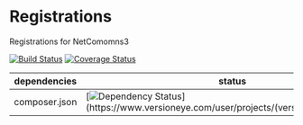 Registrations
==============

Registrations for NetComomns3

[![Build Status](https://api.travis-ci.org/NetCommons3/Registrations.png?branch=master)](https://travis-ci.org/NetCommons3/Registrations)
[![Coverage Status](https://coveralls.io/repos/NetCommons3/Registrations/badge.png?branch=master)](https://coveralls.io/r/NetCommons3/Registrations?branch=master)

| dependencies  | status |
| ------------- | ------ |
| composer.json | [![Dependency Status](https://www.versioneye.com/user/projects/(versioneye_project_ID)/badge.png)](https://www.versioneye.com/user/projects/(versioneye_project_ID)) |
